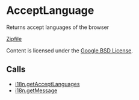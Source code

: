 
AcceptLanguage
=======

Returns accept languages of the browser

[Zipfile](http://developer.chrome.com/extensions/examples/api/i18n/getMessage.zip)

Content is licensed under the [Google BSD License](https://developers.google.com/open-source/licenses/bsd).

Calls
-----

* [i18n.getAcceptLanguages](https://developer.chrome.com/extensions/i18n#method-getAcceptLanguages)
* [i18n.getMessage](https://developer.chrome.com/extensions/i18n#method-getMessage)